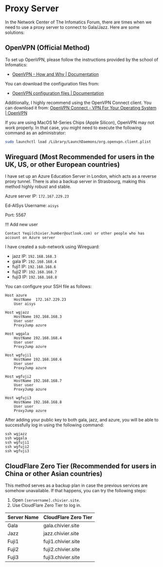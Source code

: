 # Proxy Server

In the Network Center of The Infomatics Forum, there are times when we need to use a proxy server to connect to Gala/Jazz. Here are some solutions:

## OpenVPN (Official Method)

To set up OpenVPN, please follow the instructions provided by the school of Infomatics:

- [OpenVPN - How and Why | Documentation](https://computing.help.inf.ed.ac.uk/openvpn)

You can download the configuration files from:

- [OpenVPN configuration files | Documentation](https://computing.help.inf.ed.ac.uk/openvpn-config-files)

Additionally, I highly recommend using the OpenVPN Connect client. You can download it from: [OpenVPN Connect - VPN For Your Operating System | OpenVPN](https://openvpn.net/client/)

If you are using MacOS M-Series Chips (Apple Silicon), OpenVPN may not work properly. In that case, you might need to execute the following command as an administrator:

```bash
sudo launchctl load /Library/LaunchDaemons/org.openvpn.client.plist
```

## Wireguard (Most Recommended for users in the UK, US, or other European countries)

I have set up an Azure Education Server in London, which acts as a reverse proxy tunnel. There is also a backup server in Strasbourg, making this method highly robust and stable.

Azure server IP: `172.167.229.23`

Ed-AISys Username: `aisys`

Port: 5567

!!! Add new user

    Contact Yeqi(chivier.humber@outlook.com) or other people who has account on Azure server 


I have created a sub-network using Wireguard:

- jazz IP: `192.168.168.3`
- gala IP: `192.168.168.4`
- fuji1 IP: `192.168.168.6`
- fuji2 IP: `192.168.168.7`
- fuji3 IP: `192.168.168.8`

You can configure your SSH file as follows:

```text
Host azure
    HostName  172.167.229.23
    User aisys

Host wgjazz
    HostName 192.168.168.3
    User user
    ProxyJump azure

Host wggala
    HostName 192.168.168.4
    User user
    ProxyJump azure

Host wgfuji1
    HostName 192.168.168.6
    User user
    ProxyJump azure
    
Host wgfuji2
    HostName 192.168.168.7
    User user
    ProxyJump azure
    
Host wgfuji3
    HostName 192.168.168.8
    User user
    ProxyJump azure
```

After adding your public key to both gala, jazz, and azure, you will be able to successfully log in using the following command:

```
ssh wgjazz
ssh wggala
ssh wgfuji1
ssh wgfuji2
ssh wgfuji3
```

## CloudFlare Zero Tier (Recommended for users in China or other Asian countries)

This method serves as a backup plan in case the previous services are somehow unavailable. If that happens, you can try the following steps:

1. Open `[servername].chivier.site`.
2. Use CloudFlare Zero Tier to log in.

| Server Name | CloudFlare Zero Tier |
| ----------- | -------------------- |
| Gala        | gala.chivier.site    |
| Jazz        | jazz.chivier.site    |
| Fuji1       | fuji1.chivier.site   |
| Fuji2       | fuji2.chivier.site   |
| Fuji3       | fuji3.chivier.site   |